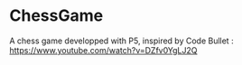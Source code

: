 # ChessGame

A chess game developped with P5, inspired by  Code Bullet : https://www.youtube.com/watch?v=DZfv0YgLJ2Q
